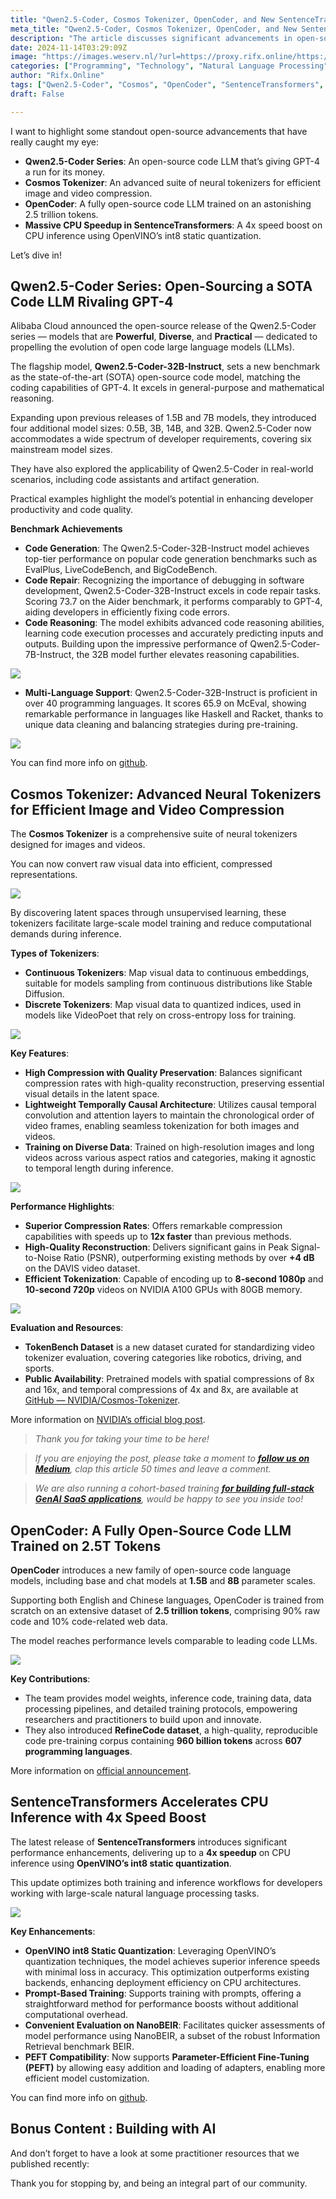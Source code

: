 ```yaml
---
title: "Qwen2.5-Coder, Cosmos Tokenizer, OpenCoder, and New SentenceTransformers: Great Times for Open…"
meta_title: "Qwen2.5-Coder, Cosmos Tokenizer, OpenCoder, and New SentenceTransformers: Great Times for Open…"
description: "The article discusses significant advancements in open-source technology, highlighting four key projects: the Qwen2.5-Coder series, Cosmos Tokenizer, OpenCoder, and SentenceTransformers. Qwen2.5-Coder offers a competitive alternative to GPT-4 in code generation and debugging, while Cosmos Tokenizer enhances image and video compression using neural tokenizers. OpenCoder, trained on 2.5 trillion tokens, provides comprehensive resources for code model development. Lastly, SentenceTransformers achieves a 4x CPU inference speedup via OpenVINO's quantization, optimizing NLP tasks. These developments underscore the ongoing evolution and practical applications of open-source tools in AI and coding."
date: 2024-11-14T03:29:09Z
image: "https://images.weserv.nl/?url=https://proxy.rifx.online/https://cdn-images-1.readmedium.com/v2/resize:fit:800/0*IZdOavxT_8SRCxrg"
categories: ["Programming", "Technology", "Natural Language Processing"]
author: "Rifx.Online"
tags: ["Qwen2.5-Coder", "Cosmos", "OpenCoder", "SentenceTransformers", "OpenVINO"]
draft: False

---
```





I want to highlight some standout open\-source advancements that have really caught my eye:

* **Qwen2\.5\-Coder Series**: An open\-source code LLM that’s giving GPT\-4 a run for its money.
* **Cosmos Tokenizer**: An advanced suite of neural tokenizers for efficient image and video compression.
* **OpenCoder**: A fully open\-source code LLM trained on an astonishing 2\.5 trillion tokens.
* **Massive CPU Speedup in SentenceTransformers**: A 4x speed boost on CPU inference using OpenVINO’s int8 static quantization.

Let’s dive in!


## Qwen2\.5\-Coder Series: Open\-Sourcing a SOTA Code LLM Rivaling GPT\-4

Alibaba Cloud announced the open\-source release of the Qwen2\.5\-Coder series — models that are **Powerful**, **Diverse**, and **Practical** — dedicated to propelling the evolution of open code large language models (LLMs).

The flagship model, **Qwen2\.5\-Coder\-32B\-Instruct**, sets a new benchmark as the state\-of\-the\-art (SOTA) open\-source code model, matching the coding capabilities of GPT\-4\. It excels in general\-purpose and mathematical reasoning.



Expanding upon previous releases of 1\.5B and 7B models, they introduced four additional model sizes: 0\.5B, 3B, 14B, and 32B. Qwen2\.5\-Coder now accommodates a wide spectrum of developer requirements, covering six mainstream model sizes.

They have also explored the applicability of Qwen2\.5\-Coder in real\-world scenarios, including code assistants and artifact generation.

Practical examples highlight the model’s potential in enhancing developer productivity and code quality.

**Benchmark Achievements**

* **Code Generation**: The Qwen2\.5\-Coder\-32B\-Instruct model achieves top\-tier performance on popular code generation benchmarks such as EvalPlus, LiveCodeBench, and BigCodeBench.
* **Code Repair**: Recognizing the importance of debugging in software development, Qwen2\.5\-Coder\-32B\-Instruct excels in code repair tasks. Scoring 73\.7 on the Aider benchmark, it performs comparably to GPT\-4, aiding developers in efficiently fixing code errors.
* **Code Reasoning**: The model exhibits advanced code reasoning abilities, learning code execution processes and accurately predicting inputs and outputs. Building upon the impressive performance of Qwen2\.5\-Coder\-7B\-Instruct, the 32B model further elevates reasoning capabilities.

![](https://images.weserv.nl/?url=https://proxy.rifx.online/https://cdn-images-1.readmedium.com/v2/resize:fit:800/0*fzH6YE-yl_GrEXwz)

* **Multi\-Language Support**: Qwen2\.5\-Coder\-32B\-Instruct is proficient in over 40 programming languages. It scores 65\.9 on McEval, showing remarkable performance in languages like Haskell and Racket, thanks to unique data cleaning and balancing strategies during pre\-training.

![](https://images.weserv.nl/?url=https://proxy.rifx.online/https://cdn-images-1.readmedium.com/v2/resize:fit:800/0*rhyc0T3UZp_2x0r2)

You can find more info on [github](https://proxy.rifx.online/https://github.com/QwenLM/Qwen2.5-Coder).


## Cosmos Tokenizer: Advanced Neural Tokenizers for Efficient Image and Video Compression

The **Cosmos Tokenizer** is a comprehensive suite of neural tokenizers designed for images and videos.

You can now convert raw visual data into efficient, compressed representations.

![](https://images.weserv.nl/?url=https://proxy.rifx.online/https://cdn-images-1.readmedium.com/v2/resize:fit:800/0*v8k8jLbZ4LYFRUBc.jpg)

By discovering latent spaces through unsupervised learning, these tokenizers facilitate large\-scale model training and reduce computational demands during inference.

**Types of Tokenizers**:

* **Continuous Tokenizers**: Map visual data to continuous embeddings, suitable for models sampling from continuous distributions like Stable Diffusion.
* **Discrete Tokenizers**: Map visual data to quantized indices, used in models like VideoPoet that rely on cross\-entropy loss for training.

![](https://images.weserv.nl/?url=https://proxy.rifx.online/https://cdn-images-1.readmedium.com/v2/resize:fit:800/1*a6Hvj8hXJUpOAp9Ber781g.png)

**Key Features**:

* **High Compression with Quality Preservation**: Balances significant compression rates with high\-quality reconstruction, preserving essential visual details in the latent space.
* **Lightweight Temporally Causal Architecture**: Utilizes causal temporal convolution and attention layers to maintain the chronological order of video frames, enabling seamless tokenization for both images and videos.
* **Training on Diverse Data**: Trained on high\-resolution images and long videos across various aspect ratios and categories, making it agnostic to temporal length during inference.

![](https://images.weserv.nl/?url=https://proxy.rifx.online/https://cdn-images-1.readmedium.com/v2/resize:fit:800/1*lBO1omEzlr18SPB1zF-vMw.png)

**Performance Highlights**:

* **Superior Compression Rates**: Offers remarkable compression capabilities with speeds up to **12x faster** than previous methods.
* **High\-Quality Reconstruction**: Delivers significant gains in Peak Signal\-to\-Noise Ratio (PSNR), outperforming existing methods by over **\+4 dB** on the DAVIS video dataset.
* **Efficient Tokenization**: Capable of encoding up to **8\-second 1080p** and **10\-second 720p** videos on NVIDIA A100 GPUs with 80GB memory.

![](https://images.weserv.nl/?url=https://proxy.rifx.online/https://cdn-images-1.readmedium.com/v2/resize:fit:800/1*uYQttZw-MDOCK3oxxLcHbw.png)

**Evaluation and Resources**:

* **TokenBench Dataset** is a new dataset curated for standardizing video tokenizer evaluation, covering categories like robotics, driving, and sports.
* **Public Availability**: Pretrained models with spatial compressions of 8x and 16x, and temporal compressions of 4x and 8x, are available at [GitHub — NVIDIA/Cosmos\-Tokenizer](https://proxy.rifx.online/https://github.com/NVIDIA/Cosmos-Tokenizer).

More information on [NVIDIA’s official blog post](https://proxy.rifx.online/https://research.nvidia.com/labs/dir/cosmos-tokenizer/).


> *Thank you for taking your time to be here!*


> *If you are enjoying the post, please take a moment to [**follow us on Medium**](https://proxy.rifx.online/https://medium.com/@datadrifters/subscribe), clap this article 50 times and leave a comment.*


> *We are also running a cohort\-based training **[for building full\-stack GenAI SaaS applications](https://proxy.rifx.online/https://forms.gle/8mfFH4wjhF7BbtRY9)**, would be happy to see you inside too!*


## OpenCoder: A Fully Open\-Source Code LLM Trained on 2\.5T Tokens

**OpenCoder** introduces a new family of open\-source code language models, including base and chat models at **1\.5B** and **8B** parameter scales.

Supporting both English and Chinese languages, OpenCoder is trained from scratch on an extensive dataset of **2\.5 trillion tokens**, comprising 90% raw code and 10% code\-related web data.

The model reaches performance levels comparable to leading code LLMs.

![](https://images.weserv.nl/?url=https://proxy.rifx.online/https://cdn-images-1.readmedium.com/v2/resize:fit:800/0*5rd863dHI-W_2ei7.png)

**Key Contributions**:

* The team provides model weights, inference code, training data, data processing pipelines, and detailed training protocols, empowering researchers and practitioners to build upon and innovate.
* They also introduced **RefineCode dataset**, a high\-quality, reproducible code pre\-training corpus containing **960 billion tokens** across **607 programming languages**.

More information on [official announcement](https://proxy.rifx.online/https://opencoder-llm.github.io/).


## SentenceTransformers Accelerates CPU Inference with 4x Speed Boost

The latest release of **SentenceTransformers** introduces significant performance enhancements, delivering up to a **4x speedup** on CPU inference using **OpenVINO’s int8 static quantization**.

This update optimizes both training and inference workflows for developers working with large\-scale natural language processing tasks.

![](https://images.weserv.nl/?url=https://proxy.rifx.online/https://cdn-images-1.readmedium.com/v2/resize:fit:800/1*Pd9ESPxjKHaHVgV15pCQig.png)

**Key Enhancements**:

* **OpenVINO int8 Static Quantization**: Leveraging OpenVINO’s quantization techniques, the model achieves superior inference speeds with minimal loss in accuracy. This optimization outperforms existing backends, enhancing deployment efficiency on CPU architectures.
* **Prompt\-Based Training**: Supports training with prompts, offering a straightforward method for performance boosts without additional computational overhead.
* **Convenient Evaluation on NanoBEIR**: Facilitates quicker assessments of model performance using NanoBEIR, a subset of the robust Information Retrieval benchmark BEIR.
* **PEFT Compatibility**: Now supports **Parameter\-Efficient Fine\-Tuning (PEFT)** by allowing easy addition and loading of adapters, enabling more efficient model customization.

You can find more info on [github](https://proxy.rifx.online/https://github.com/UKPLab/sentence-transformers/releases/tag/v3.3.0).


## Bonus Content : Building with AI

And don’t forget to have a look at some practitioner resources that we published recently:

Thank you for stopping by, and being an integral part of our community.


